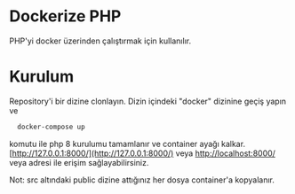
# Dockerize PHP

PHP'yi docker üzerinden çalıştırmak için kullanılır.

# Kurulum
Repository'i bir dizine clonlayın. Dizin içindeki "docker" dizinine geçiş yapın ve 
```bash
  docker-compose up 
```
komutu ile php 8 kurulumu tamamlanır ve container ayağı kalkar. 
[http://127.0.0.1:8000/](http://127.0.0.1:8000/) veya 
[http://localhost:8000/](http://localhost:8000/) veya adresi ile erişim sağlayabilirsiniz.

Not: src altındaki public dizine attığınız her dosya container'a kopyalanır.
